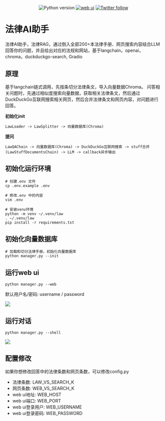 <div align="center">
  
![Python version](https://img.shields.io/badge/python-3.9+-blue)
[![web ui](https://img.shields.io/badge/WebUI-Gradio-important)](https://www.gradio.app/)
[![Twitter follow](https://img.shields.io/twitter/follow/gradio?style=social&label=follow)](https://twitter.com/billvsme)

</div>

法律AI助手
=========

法律AI助手，法律RAG，通过倒入全部200+本法律手册、网页搜索内容结合LLM回答你的问题，并且给出对应的法规和网站，基于langchain，openai，chroma，duckduckgo-search, Gradio

## 原理

基于langchain链式调用，先按条切分法律条文，导入向量数据Chroma。
问答相关问题时，先通过相似度搜索向量数据，获取相关法律条文，然后通过DuckDuckGo互联网搜索相关网页，然后合并法律条文和网页内容，对问题进行回答。

**初始化init**
```
LawLoader -> LawSplitter -> 向量数据库(Chroma)
```

**提问**
```
LawQAChain -> 向量数据库(Chroma) -> DuckDuckGo互联网搜索 -> stuff合并(LawStuffDocumentsChain) -> LLM -> callback异步输出
```
  
## 初始化运行环境

```
# 创建.env 文件
cp .env.example .env

# 修改.env 中的内容
vim .env

# 安装venv环境
python -m venv ~/.venv/law
. ~/.venv/law
pip install -r requirements.txt
```

## 初始化向量数据库

```
# 加载和切分法律手册，初始化向量数据库
python manager.py --init
```

## 运行web ui

```
python manager.py --web
```

默认用户名/密码: username / password

<a href="https://sm.ms/image/DbP3TiHZConUFe7" target="_blank"><img src="https://s2.loli.net/2023/10/20/DbP3TiHZConUFe7.png" ></a>

## 运行对话

```
python manager.py --shell
```

<a href="https://sm.ms/image/7E4zMpbafCPvNxX" target="_blank"><img src="https://s2.loli.net/2023/10/19/7E4zMpbafCPvNxX.png"></a>

## 配置修改

如果你想修改回答中的法律条数和网页条数，可以修改config.py
- 法律条数: LAW_VS_SEARCH_K
- 网页条数: WEB_VS_SEARCH_K
- web ui地址: WEB_HOST
- web ui端口: WEB_PORT
- web ui登录用户: WEB_USERNAME
- web ui登录密码: WEB_PASSWORD

